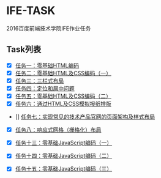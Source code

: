 # IFE-TASK
2016百度前端技术学院IFE作业任务

## Task列表
- [x] [任务一：零基础HTML编码](http://ife.baidu.com/2016/task/detail?taskId=1)
- [x] [任务二：零基础HTML及CSS编码（一）](http://ife.baidu.com/2016/task/detail?taskId=2)
- [x] [任务三：三栏式布局](http://ife.baidu.com/2016/task/detail?taskId=3)
- [x] [任务四：定位和居中问题](http://ife.baidu.com/2016/task/detail?taskId=4)
- [x] [任务五：零基础HTML及CSS编码（二）](http://ife.baidu.com/2016/task/detail?taskId=5)
- [x] [任务六：通过HTML及CSS模拟报纸排版](http://ife.baidu.com/2016/task/detail?taskId=6)
- [] [任务七：实现常见的技术产品官网的页面架构及样式布局](http://ife.baidu.com/2016/task/detail?taskId=7)
- [x] [任务八：响应式网格（栅格化）布局](http://ife.baidu.com/2016/task/detail?taskId=8)
- [x] [任务十三：零基础JavaScript编码（一）](http://ife.baidu.com/2016/task/detail?taskId=13)
- [x] [任务十四：零基础JavaScript编码（二）](http://ife.baidu.com/2016/task/detail?taskId=14)
- [x] [任务十五：零基础JavaScript编码（三）](http://ife.baidu.com/2016/task/detail?taskId=15)

